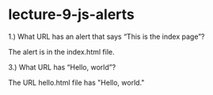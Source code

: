 # lecture-9-js-alerts 

1.) What URL has an alert that says “This is the index page”?

The alert is in the index.html file.

3.) What URL has “Hello, world”? 

The URL hello.html file has "Hello, world."
